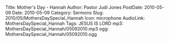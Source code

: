 Title: Mother's Day - Hannah
Author: Pastor Judi Jones
PostDate: 2010-05-09
Date: 2010-05-09
Category: Sermons
Slug: 2010/05/MothersDaySpecial_Hannah
Icon: microphone
AudioLink: MothersDaySpecial_Hannah
Tags: JESUS IS LORD
mp3: MothersDaySpecial_Hannah/05092010.mp3
ogg: MothersDaySpecial_Hannah/05092010.ogg
